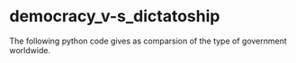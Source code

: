 # democracy_v-s_dictatoship
The following python code gives as comparsion of the type of government worldwide.
